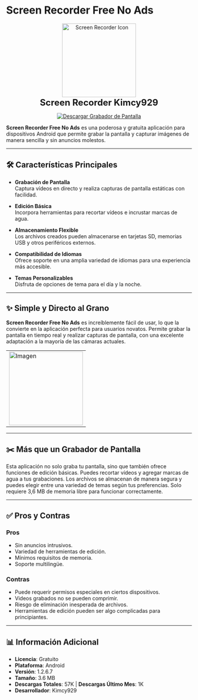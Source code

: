 # Screen Recorder Free No Ads

<p align="center">
    <img src="https://github.com/user-attachments/assets/239b1324-04c3-464b-bc9a-ea0ce3599356" alt="Screen Recorder Icon" width="200">
    <br>
    <span style="font-size: 24px; font-weight: bold;">Screen Recorder Kimcy929 </span>
</p>

<p align="center">
  <a href="https://github.com/CodeByDante/Grabador-de-pantalla-/releases/download/Grabador/Grabador.de.Pantalla.apk">
    <img src="https://img.shields.io/badge/Descargar%20Grabador%20de%20Pantalla-001f3f?style=for-the-badge&logo=android&logoColor=white&labelColor=001f3f&logoWidth=30&borderRadius=20" alt="Descargar Grabador de Pantalla"/>
  </a>
</p>

**Screen Recorder Free No Ads** es una poderosa y gratuita aplicación para dispositivos Android que permite grabar la pantalla y capturar imágenes de manera sencilla y sin anuncios molestos.

---

## 🛠️ Características Principales

- **Grabación de Pantalla**  
  Captura vídeos en directo y realiza capturas de pantalla estáticas con facilidad.

- **Edición Básica**  
  Incorpora herramientas para recortar vídeos e incrustar marcas de agua.

- **Almacenamiento Flexible**  
  Los archivos creados pueden almacenarse en tarjetas SD, memorias USB y otros periféricos externos.

- **Compatibilidad de Idiomas**  
  Ofrece soporte en una amplia variedad de idiomas para una experiencia más accesible.

- **Temas Personalizables**  
  Disfruta de opciones de tema para el día y la noche.

---

## ✨ Simple y Directo al Grano
**Screen Recorder Free No Ads** es increíblemente fácil de usar, lo que la convierte en la aplicación perfecta para usuarios novatos. Permite grabar la pantalla en tiempo real y realizar capturas de pantalla, con una excelente adaptación a la mayoría de las cámaras actuales.

|                 |
|-----------------|
| <img src="https://github.com/user-attachments/assets/0a7ad7a0-67c3-455e-9915-35322e03d026" alt="Imagen" width="200"/> |
---

## ✂️ Más que un Grabador de Pantalla
Esta aplicación no solo graba tu pantalla, sino que también ofrece funciones de edición básicas. Puedes recortar vídeos y agregar marcas de agua a tus grabaciones. Los archivos se almacenan de manera segura y puedes elegir entre una variedad de temas según tus preferencias. Solo requiere 3,6 MB de memoria libre para funcionar correctamente.

---

## ✅ Pros y Contras

### **Pros**
- Sin anuncios intrusivos.
- Variedad de herramientas de edición.
- Mínimos requisitos de memoria.
- Soporte multilingüe.

### **Contras**
- Puede requerir permisos especiales en ciertos dispositivos.
- Videos grabados no se pueden comprimir.
- Riesgo de eliminación inesperada de archivos.
- Herramientas de edición pueden ser algo complicadas para principiantes.

---

## 📊 Información Adicional
- **Licencia**: Gratuito
- **Plataforma**: Android
- **Versión**: 1.2.6.7
- **Tamaño**: 3.6 MB
- **Descargas Totales**: 57K | **Descargas Último Mes**: 1K
- **Desarrollador**: Kimcy929

